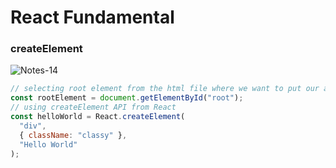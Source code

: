 # React Fundamental

### createElement

![Notes-14](https://github.com/YagneshP/daily_routine/assets/29221654/165a6b06-f3e4-49ad-a358-ad8ce3e356b3)

```js
// selecting root element from the html file where we want to put our all react element.
const rootElement = document.getElementById("root");
// using createElement API from React
const helloWorld = React.createElement(
  "div",
  { className: "classy" },
  "Hello World"
);
```
